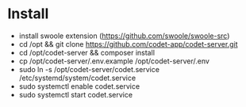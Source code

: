# Install

- install swoole extension (https://github.com/swoole/swoole-src)
- cd /opt && git clone https://github.com/codet-app/codet-server.git
- cd /opt/codet-server && composer install
- cp /opt/codet-server/.env.example /opt/codet-server/.env
- sudo ln -s /opt/codet-server/codet.service /etc/systemd/system/codet.service
- sudo systemctl enable codet.service
- sudo systemctl start codet.service

